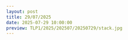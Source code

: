 ```yaml
---
layout: post
title: 29/07/2025
date: 2025-07-29 10:00:00
preview: TLP1/2025/202507/20250729/stack.jpg
---
```

